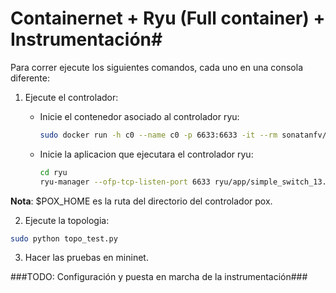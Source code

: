 # Containernet + Ryu (Full container) + Instrumentación#

Para correr ejecute los siguientes comandos, cada uno en una consola diferente:

1. Ejecute el controlador:

   * Inicie el contenedor asociado al controlador ryu:

     ```bash
     sudo docker run -h c0 --name c0 -p 6633:6633 -it --rm sonatanfv/sonata-ryu-vnf /bin/bash
     ```
   * Inicie la aplicacion que ejecutara el controlador ryu:

     ```bash
     cd ryu
     ryu-manager --ofp-tcp-listen-port 6633 ryu/app/simple_switch_13.py 
     ```

**Nota**: $POX_HOME es la ruta del directorio del controlador pox.

2. Ejecute la topologia:

```bash
sudo python topo_test.py 
```

3. Hacer las pruebas en mininet.

###TODO: Configuración y puesta en marcha de la instrumentación###
